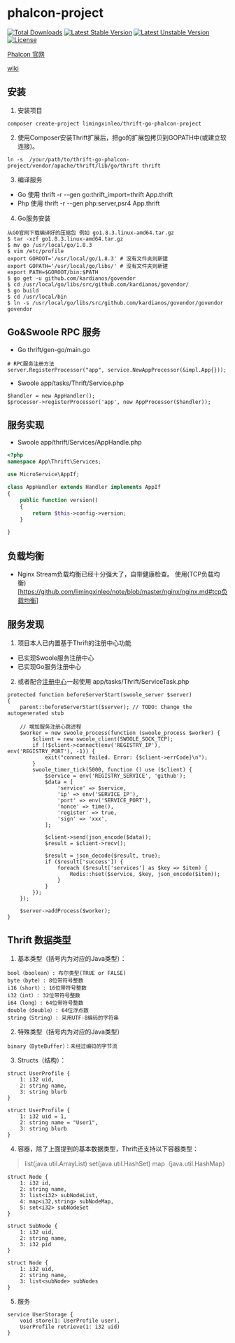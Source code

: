 # phalcon-project
[![Total Downloads](https://poser.pugx.org/limingxinleo/phalcon-project/downloads)](https://packagist.org/packages/limingxinleo/phalcon-project)
[![Latest Stable Version](https://poser.pugx.org/limingxinleo/phalcon-project/v/stable)](https://packagist.org/packages/limingxinleo/phalcon-project)
[![Latest Unstable Version](https://poser.pugx.org/limingxinleo/phalcon-project/v/unstable)](https://packagist.org/packages/limingxinleo/phalcon-project)
[![License](https://poser.pugx.org/limingxinleo/phalcon-project/license)](https://packagist.org/packages/limingxinleo/phalcon-project)


[Phalcon 官网](https://docs.phalconphp.com/zh/latest/index.html)

[wiki](https://github.com/limingxinleo/simple-subcontrollers.phalcon/wiki)

## 安装
1. 安装项目
~~~
composer create-project limingxinleo/thrift-go-phalcon-project
~~~
2. 使用Composer安装Thrift扩展后，把go的扩展包拷贝到GOPATH中(或建立软连接)。
~~~
ln -s  /your/path/to/thrift-go-phalcon-project/vendor/apache/thrift/lib/go/thrift thrift
~~~
3. 编译服务 
- Go 使用 thrift -r --gen go:thrift_import=thrift App.thrift
- Php 使用 thrift -r --gen php:server,psr4 App.thrift

4. Go服务安装
~~~
从GO官网下载编译好的压缩包 例如 go1.8.3.linux-amd64.tar.gz
$ tar -xzf go1.8.3.linux-amd64.tar.gz
$ mv go /usr/local/go/1.8.3
$ vim /etc/profile 
export GOROOT='/usr/local/go/1.8.3' # 没有文件夹则新建
export GOPATH='/usr/local/go/libs/' # 没有文件夹则新建
export PATH=$GOROOT/bin:$PATH
$ go get -u github.com/kardianos/govendor
$ cd /usr/local/go/libs/src/github.com/kardianos/govendor/
$ go build
$ cd /usr/local/bin
$ ln -s /usr/local/go/libs/src/github.com/kardianos/govendor/govendor govendor
~~~

## Go&Swoole RPC 服务
* Go
thrift/gen-go/main.go
~~~
# RPC服务注册方法
server.RegisterProcessor("app", service.NewAppProcessor(&impl.App{}));
~~~

* Swoole
app/tasks/Thrift/Service.php
~~~
$handler = new AppHandler();
$processor->registerProcessor('app', new AppProcessor($handler));
~~~

## 服务实现
* Swoole
app/thrift/Services/AppHandle.php
~~~php
<?php 
namespace App\Thrift\Services;

use MicroService\AppIf;

class AppHandler extends Handler implements AppIf
{
    public function version()
    {
        return $this->config->version;
    }

}
~~~

## 负载均衡
- Nginx Stream负载均衡已经十分强大了，自带健康检查。
使用(TCP负载均衡)[https://github.com/limingxinleo/note/blob/master/nginx/nginx.md#tcp负载均衡]

## 服务发现
1. 项目本人已内置基于Thrift的注册中心功能
- 已实现Swoole服务注册中心
- 已实现Go服务注册中心

2. 或者配合[注册中心](https://github.com/limingxinleo/service-registry-swoole-phalcon.git)一起使用
app/tasks/Thrift/ServiceTask.php
~~~
protected function beforeServerStart(swoole_server $server)
{
    parent::beforeServerStart($server); // TODO: Change the autogenerated stub

    // 增加服务注册心跳进程
    $worker = new swoole_process(function (swoole_process $worker) {
        $client = new swoole_client(SWOOLE_SOCK_TCP);
        if (!$client->connect(env('REGISTRY_IP'), env('REGISTRY_PORT'), -1)) {
            exit("connect failed. Error: {$client->errCode}\n");
        }
        swoole_timer_tick(5000, function () use ($client) {
            $service = env('REGISTRY_SERVICE', 'github');
            $data = [
                'service' => $service,
                'ip' => env('SERVICE_IP'),
                'port' => env('SERVICE_PORT'),
                'nonce' => time(),
                'register' => true,
                'sign' => 'xxx',
            ];

            $client->send(json_encode($data));
            $result = $client->recv();

            $result = json_decode($result, true);
            if ($result['success']) {
                foreach ($result['services'] as $key => $item) {
                    Redis::hset($service, $key, json_encode($item));
                }
            }
        });
    });

    $server->addProcess($worker);
}

~~~


## Thrift 数据类型
1. 基本类型（括号内为对应的Java类型）：
~~~
bool（boolean）: 布尔类型(TRUE or FALSE)
byte（byte）: 8位带符号整数
i16（short）: 16位带符号整数
i32（int）: 32位带符号整数
i64（long）: 64位带符号整数
double（double）: 64位浮点数
string（String）: 采用UTF-8编码的字符串
~~~

2. 特殊类型（括号内为对应的Java类型）
~~~
binary（ByteBuffer）：未经过编码的字节流
~~~

3. Structs（结构）：
~~~
struct UserProfile {
    1: i32 uid,
    2: string name,
    3: string blurb
}

struct UserProfile {
    1: i32 uid = 1,
    2: string name = "User1",
    3: string blurb
}
~~~

4. 容器，除了上面提到的基本数据类型，Thrift还支持以下容器类型：

> list(java.util.ArrayList)
> set(java.util.HashSet)
> map（java.util.HashMap）

~~~
struct Node {
    1: i32 id,
    2: string name,
    3: list<i32> subNodeList,
    4: map<i32,string> subNodeMap,
    5: set<i32> subNodeSet
}

struct SubNode {
    1: i32 uid,
    2: string name,
    3: i32 pid
}

struct Node {
    1: i32 uid,
    2: string name,
    3: list<subNode> subNodes
}
~~~

5. 服务
~~~
service UserStorage {
    void store(1: UserProfile user),
    UserProfile retrieve(1: i32 uid)
}
~~~

